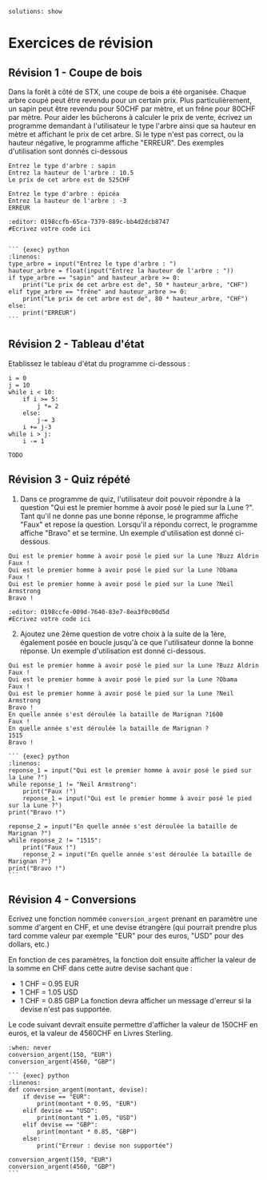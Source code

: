 ```{metadata}
solutions: show
```
# Exercices de révision

## Révision 1 - Coupe de bois
Dans la forêt à côté de STX, une coupe de bois a été organisée. Chaque arbre coupé peut être revendu pour un certain prix. Plus particulièrement, un sapin peut être revendu pour 50CHF par mètre, et un frêne pour 80CHF par mètre. Pour aider les bûcherons à calculer le prix de vente, écrivez un programme demandant à l'utilisateur le type l'arbre ainsi que sa hauteur en mètre et affichant le prix de cet arbre. Si le type n'est pas correct, ou la hauteur négative, le programme affiche "ERREUR". Des exemples d'utilisation sont donnés ci-dessous
```{code-block} text
Entrez le type d'arbre : sapin
Entrez la hauteur de l'arbre : 10.5
Le prix de cet arbre est de 525CHF

Entrez le type d'arbre : épicéa
Entrez la hauteur de l'arbre : -3
ERREUR
```

```{exec} python
:editor: 0198ccfb-65ca-7379-889c-bb4d2dcb8747
#Ecrivez votre code ici

```

````{solution}

``` {exec} python
:linenos:
type_arbre = input("Entrez le type d'arbre : ")
hauteur_arbre = float(input("Entrez la hauteur de l'arbre : "))
if type_arbre == "sapin" and hauteur_arbre >= 0:
    print("Le prix de cet arbre est de", 50 * hauteur_arbre, "CHF")
elif type_arbre == "frêne" and hauteur_arbre >= 0:
    print("Le prix de cet arbre est de", 80 * hauteur_arbre, "CHF")
else:
    print("ERREUR")
```
````



## Révision 2 - Tableau d'état
Etablissez le tableau d'état du programme ci-dessous :
```{code-block} python
i = 0
j = 10
while i < 10:
    if i >= 5:
        j *= 2
    else:
        j-= 3
    i += j-3
while i > j:
    i -= 1
```

````{solution}
TODO
````


## Révision 3 - Quiz répété
1.  Dans ce programme de quiz, l'utilisateur doit pouvoir répondre à la question "Qui est le premier homme à avoir posé le pied sur la Lune ?". Tant qu'il ne donne pas une bonne réponse, le programme affiche "Faux" et repose la question. Lorsqu'il a répondu correct, le programme affiche "Bravo" et se termine. Un exemple d'utilisation est donné ci-dessous.
```{code-block} text
Qui est le premier homme à avoir posé le pied sur la Lune ?Buzz Aldrin
Faux !
Qui est le premier homme à avoir posé le pied sur la Lune ?Obama
Faux !
Qui est le premier homme à avoir posé le pied sur la Lune ?Neil Armstrong
Bravo !
```

```{exec} python
:editor: 0198ccfe-009d-7640-83e7-8ea3f0c00d5d
#Ecrivez votre code ici

```

2. Ajoutez une 2ème question de votre choix à la suite de la 1ère, également posée en boucle jusqu'à ce que l'utilisateur donne la bonne réponse. Un exemple d'utilisation est donné ci-dessous.
```{code-block} text
Qui est le premier homme à avoir posé le pied sur la Lune ?Buzz Aldrin
Faux !
Qui est le premier homme à avoir posé le pied sur la Lune ?Obama
Faux !
Qui est le premier homme à avoir posé le pied sur la Lune ?Neil Armstrong
Bravo !
En quelle année s'est déroulée la bataille de Marignan ?1600
Faux !
En quelle année s'est déroulée la bataille de Marignan ?
1515
Bravo !
```

````{solution}
``` {exec} python
:linenos:
reponse_1 = input("Qui est le premier homme à avoir posé le pied sur la Lune ?")
while reponse_1 != "Neil Armstrong":
    print("Faux !")
    reponse_1 = input("Qui est le premier homme à avoir posé le pied sur la Lune ?")
print("Bravo !")

reponse_2 = input("En quelle année s'est déroulée la bataille de Marignan ?")
while reponse_2 != "1515":
    print("Faux !")
    reponse_2 = input("En quelle année s'est déroulée la bataille de Marignan ?")
print("Bravo !")
```
````

## Révision 4 - Conversions
Ecrivez une fonction nommée `conversion_argent` prenant en paramètre une somme d'argent en CHF, et une devise étrangère (qui pourrait prendre plus tard comme valeur par exemple "EUR" pour des euros, "USD" pour des dollars, etc.)

En fonction de ces paramètres, la fonction doit ensuite afficher la valeur de la somme en CHF dans cette autre devise sachant que :
- 1 CHF = 0.95 EUR
- 1 CHF = 1.05 USD
- 1 CHF = 0.85 GBP
La fonction devra afficher un message d'erreur si la devise n'est pas supportée.

Le code suivant devrait ensuite permettre d'afficher la valeur de 150CHF en euros, et la valeur de 4560CHF en Livres Sterling.

```{exec} python
:when: never
conversion_argent(150, "EUR")
conversion_argent(4560, "GBP")
```

````{solution}
``` {exec} python
:linenos:
def conversion_argent(montant, devise):
    if devise == "EUR":
        print(montant * 0.95, "EUR")
    elif devise == "USD":
        print(montant * 1.05, "USD")
    elif devise == "GBP":
        print(montant * 0.85, "GBP")
    else:
        print("Erreur : devise non supportée")

conversion_argent(150, "EUR")
conversion_argent(4560, "GBP")
```
````